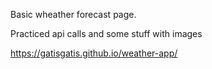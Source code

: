 Basic wheather forecast page. 

Practiced api calls and some stuff with images


https://gatisgatis.github.io/weather-app/
